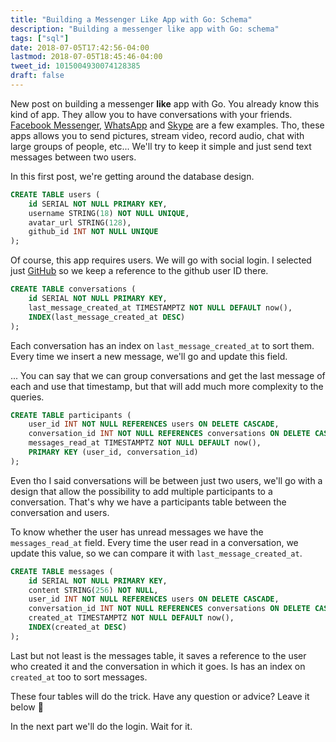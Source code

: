 ```yaml
---
title: "Building a Messenger Like App with Go: Schema"
description: "Building a messenger like app with Go: schema"
tags: ["sql"]
date: 2018-07-05T17:42:56-04:00
lastmod: 2018-07-05T18:45:46-04:00
tweet_id: 1015004930074128385
draft: false
---
```


New post on building a messenger **like** app with Go.
You already know this kind of app. They allow you to have conversations with your friends. [Facebook Messenger](https://www.messenger.com/), [WhatsApp](https://www.whatsapp.com/) and [Skype](https://www.skype.com/) are a few examples. Tho, these apps allows you to send pictures, stream video, record audio, chat with large groups of people, etc... We'll try to keep it simple and just send text messages between two users.

In this first post, we're getting around the database design.

```sql
CREATE TABLE users (
    id SERIAL NOT NULL PRIMARY KEY,
    username STRING(18) NOT NULL UNIQUE,
    avatar_url STRING(128),
    github_id INT NOT NULL UNIQUE
);
```

Of course, this app requires users. We will go with social login. I selected just [GitHub](https://github.com/) so we keep a reference to the github user ID there.

```sql
CREATE TABLE conversations (
    id SERIAL NOT NULL PRIMARY KEY,
    last_message_created_at TIMESTAMPTZ NOT NULL DEFAULT now(),
    INDEX(last_message_created_at DESC)
);
```

Each conversation has an index on `last_message_created_at` to sort them. Every time we insert a new message, we'll go and update this field.

... You can say that we can group conversations and get the last message of each and use that timestamp, but that will add much more complexity to the queries.

```sql
CREATE TABLE participants (
    user_id INT NOT NULL REFERENCES users ON DELETE CASCADE,
    conversation_id INT NOT NULL REFERENCES conversations ON DELETE CASCADE,
    messages_read_at TIMESTAMPTZ NOT NULL DEFAULT now(),
    PRIMARY KEY (user_id, conversation_id)
);
```

Even tho I said conversations will be between just two users, we'll go with a design that allow the possibility to add multiple participants to a conversation. That's why we have a participants table between the conversation and users.

To know whether the user has unread messages we have the `messages_read_at` field. Every time the user read in a conversation, we update this value, so we can compare it with `last_message_created_at`.

```sql
CREATE TABLE messages (
    id SERIAL NOT NULL PRIMARY KEY,
    content STRING(256) NOT NULL,
    user_id INT NOT NULL REFERENCES users ON DELETE CASCADE,
    conversation_id INT NOT NULL REFERENCES conversations ON DELETE CASCADE,
    created_at TIMESTAMPTZ NOT NULL DEFAULT now(),
    INDEX(created_at DESC)
);
```

Last but not least is the messages table, it saves a reference to the user who created it and the conversation in which it goes. Is has an index on `created_at` too to sort messages.

These four tables will do the trick. Have any question or advice? Leave it below 🙂

In the next part we'll do the login. Wait for it.
